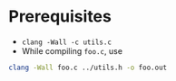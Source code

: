 # Prerequisites
- `clang -Wall -c utils.c`
- While compiling `foo.c`, use
```bash
clang -Wall foo.c ../utils.h -o foo.out
```